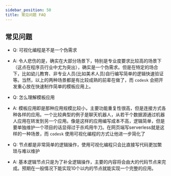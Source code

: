 ```yaml
---
sidebar_position: 50
title: 常见问题 FAQ
---
```


## 常见问题

- Q: 可视化编程是不是一个伪需求
- A: 令人悲伤的是，确实在大部分场景下，特别是专业度要求比较高的场景下（这点在程序员行业中尤为突出），确实是一个伪需求。但是在特定的场合下，比如幼儿教育、非专业人员(比如美术人员)自行编写简单的逻辑快速验证等。当然，以上的两种场景都是有比较成熟的前辈在做了，而 `codesk` 会把开发重心放在快速制作简单的模板应用上。


- Q: 怎么理解模板应用
- A: 模板应用即是那种应用规模比较小，主要功能重复性很高，但是连接方式各种各样的应用。一个比较典型的例子是聊天机器人，从若干个数据源通过机器人应用在转发到另一个应用。像是这样的应用编写成本不高，逻辑简单，但是要单独维护一个项目的话显得过于杀鸡用牛刀。在网页端写serverless就是这样的一种场景，而 `codesk` 使用可视化编程的方式让他进一步简化了


- Q: 节点都是非常简单的逻辑操作，使用可视化编程只会比直接写代码更加繁琐与难以维护
- A: 基本逻辑节点只是为了补全逻辑操作，主要的内容将会由大的代码节点来完成。预期在一般情况下能实现10个以内的节点就能实现一个完整的应用。
